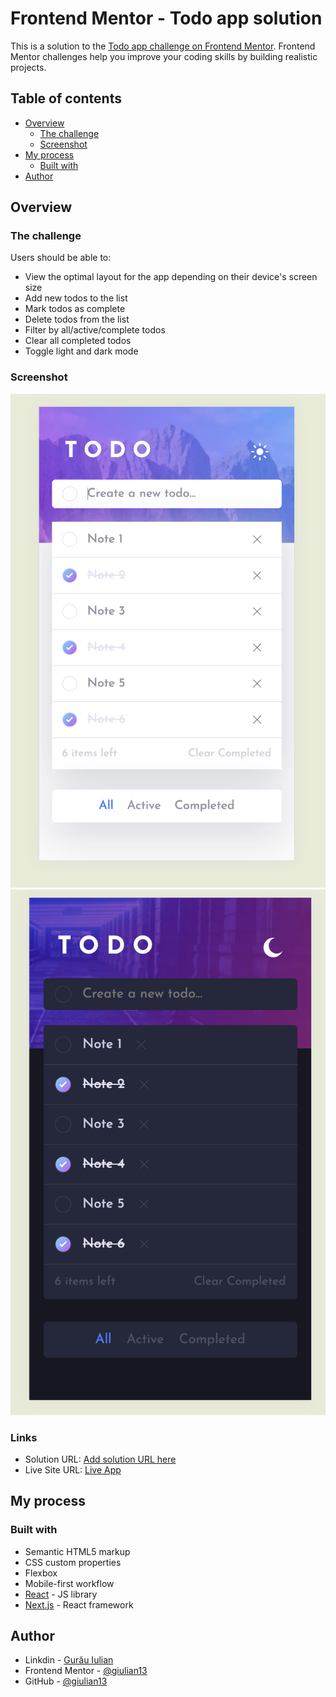 # Frontend Mentor - Todo app solution

This is a solution to the [Todo app challenge on Frontend Mentor](https://www.frontendmentor.io/challenges/todo-app-Su1_KokOW). Frontend Mentor challenges help you improve your coding skills by building realistic projects.

## Table of contents

- [Overview](#overview)
  - [The challenge](#the-challenge)
  - [Screenshot](#screenshot)
- [My process](#my-process)
  - [Built with](#built-with)
- [Author](#author)

## Overview

### The challenge

Users should be able to:

- View the optimal layout for the app depending on their device's screen size
- Add new todos to the list
- Mark todos as complete
- Delete todos from the list
- Filter by all/active/complete todos
- Clear all completed todos
- Toggle light and dark mode

### Screenshot

![](./src/img/screenshot%20light.jpg)
![](./src/img/screenshot%20dark.jpg)

### Links

- Solution URL: [Add solution URL here](https://your-solution-url.com)
- Live Site URL: [Live App](https://funky-todo-app.netlify.app)

## My process

### Built with

- Semantic HTML5 markup
- CSS custom properties
- Flexbox
- Mobile-first workflow
- [React](https://reactjs.org/) - JS library
- [Next.js](https://nextjs.org/) - React framework

## Author

- Linkdin - [Gurău Iulian](https://www.linkedin.com/in/gurău-iulian/)
- Frontend Mentor - [@giulian13](https://www.frontendmentor.io/profile/giulian13)
- GitHub - [@giulian13](https://github.com/giulian13/)
